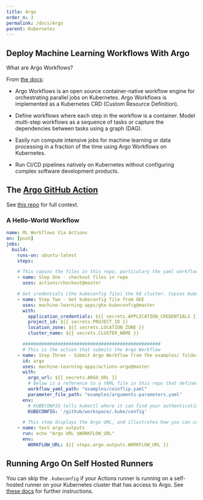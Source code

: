 ```yaml
---
title: Argo
order_n: 3
permalink: /docs/Argo
parent: Kubernetes
---
```


## Deploy Machine Learning Workflows With Argo

What are Argo Workflows?  

From [the docs](https://argoproj.github.io/docs/argo/readme.html):

- Argo Workflows is an open source container-native workflow engine for orchestrating parallel jobs on Kubernetes. Argo Workflows is implemented as a Kubernetes CRD (Custom Resource Definition).

- Define workflows where each step in the workflow is a container.
Model multi-step workflows as a sequence of tasks or capture the dependencies between tasks using a graph (DAG).
- Easily run compute intensive jobs for machine learning or data processing in a fraction of the time using Argo Workflows on Kubernetes.
- Run CI/CD pipelines natively on Kubernetes without configuring complex software development products.

## The [Argo GitHub Action](https://github.com/machine-learning-apps/actions-argo)

See [this repo](https://github.com/machine-learning-apps/actions-argo) for full context.

### A Hello-World Workflow

```yaml
name: ML Workflows Via Actions
on: [push]
jobs:
  build:
    runs-on: ubuntu-latest
    steps:

    # This copies the files in this repo, particulary the yaml workflow spec needed for Argo.
    - name: Step One - checkout files in repo
      uses: actions/checkout@master

    # Get credentials (the kubeconfig file) the k8 cluster. Copies kubeconfig into /github/workspace/.kube/config
    - name: Step Two - Get kubeconfig file from GKE
      uses: machine-learning-apps/gke-kubeconfig@master
      with:
        application_credentials: ${{ secrets.APPLICATION_CREDENTIALS }}
        project_id: ${{ secrets.PROJECT_ID }}
        location_zone: ${{ secrets.LOCATION_ZONE }}
        cluster_name: ${{ secrets.CLUSTER_NAME }}

      ###################################################
      # This is the action that submits the Argo Workflow 
    - name: Step Three - Submit Argo Workflow from the examples/ folder in this repo
      id: argo
      uses: machine-learning-apps/actions-argo@master
      with:
        argo_url: ${{ secrets.ARGO_URL }}
        # below is a reference to a YAML file in this repo that defines the workflow.
        workflow_yaml_path: "examples/coinflip.yaml"
        parameter_file_path: "examples/arguments-parameters.yaml"
      env:
        # KUBECONFIG tells kubectl where it can find your authentication information.  A config file was saved to this path in Step Two.
        KUBECONFIG: '/github/workspace/.kube/config'

      # This step displays the Argo URL, and illustrates how you can use the output of the previous Action.
    - name: test argo outputs
      run: echo "Argo URL $WORKFLOW_URL"
      env:
        WORKFLOW_URL: ${{ steps.argo.outputs.WORKFLOW_URL }}
```

## Running Argo On Self Hosted Runners

You can skip the `.kubeconfig` if your Actions runner is running on a self-hosted runner on your Kubernetes cluster that has access to Argo.  See [these docs](http://mlops-github.com/docs/k8s-self-hosted-runner) for further instructions.

